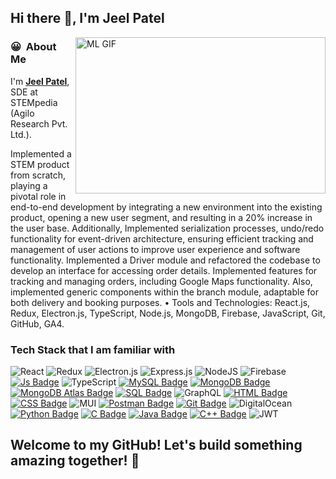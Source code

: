## Hi there 👋, I'm Jeel Patel

<img align="right" alt="ML GIF" height=250 width=400 src="https://user-images.githubusercontent.com/74038190/212749447-bfb7e725-6987-49d9-ae85-2015e3e7cc41.gif"/></img>
### 😀 &nbsp;About Me
I'm **[Jeel Patel](https://github.com/jeelpatel1812)**, SDE at STEMpedia (Agilo Research Pvt. Ltd.). 

Implemented a STEM product from scratch, playing a pivotal role in end-to-end development by integrating a new
environment into the existing product, opening a new user segment, and resulting in a 20% increase in the user base.
Additionally, Implemented serialization processes, undo/redo functionality for event-driven architecture, ensuring efficient tracking and management of user actions to improve user experience and software functionality. Implemented a Driver module and refactored the codebase to develop an interface for accessing order details.
Implemented features for tracking and managing orders, including Google Maps functionality. Also, implemented
generic components within the branch module, adaptable for both delivery and booking purposes.
                • Tools and Technologies: React.js, Redux, Electron.js, TypeScript, Node.js, MongoDB, Firebase, JavaScript, Git, GitHub, GA4.

### Tech Stack that I am familiar with
![React](https://img.shields.io/badge/react-%2320232a.svg?style=for-the-badge&logo=react&logoColor=%2361DAFB)
![Redux](https://img.shields.io/badge/redux-%23593d88.svg?style=for-the-badge&logo=redux&logoColor=white)
![Electron.js](https://img.shields.io/badge/Electron-191970?style=for-the-badge&logo=Electron&logoColor=white)
![Express.js](https://img.shields.io/badge/express.js-%23404d59.svg?style=for-the-badge&logo=express&logoColor=%2361DAFB)
![NodeJS](https://img.shields.io/badge/node.js-6DA55F?style=for-the-badge&logo=node.js&logoColor=white)
![Firebase](https://img.shields.io/badge/firebase-a08021?style=for-the-badge&logo=firebase&logoColor=ffcd34)
[![Js Badge](https://img.shields.io/badge/JavaScript-F7DF1E?style=for-the-badge&logo=javascript&logoColor=black)](https://developer.mozilla.org/en-US/docs/Web/JavaScript) 
![TypeScript](https://img.shields.io/badge/typescript-%23007ACC.svg?style=for-the-badge&logo=typescript&logoColor=white)
[![MySQL Badge](https://img.shields.io/badge/MySQL-4479A1?style=for-the-badge&logo=mysql&logoColor=white)](https://www.mysql.com/)
[![MongoDB Badge](https://img.shields.io/badge/MongoDB-47A248?style=for-the-badge&logo=mongodb&logoColor=white)](https://www.mongodb.com/)
[![MongoDB Atlas Badge](https://img.shields.io/badge/MongoDB%20Atlas-47A248?style=for-the-badge&logo=mongodb&logoColor=white)](https://www.mongodb.com/cloud/atlas)
[![SQL Badge](https://img.shields.io/badge/SQL-336791?style=for-the-badge&logo=postgresql&logoColor=white)](https://www.postgresql.org/)
![GraphQL](https://img.shields.io/badge/-GraphQL-E10098?style=for-the-badge&logo=graphql&logoColor=white)
[![HTML Badge](https://img.shields.io/badge/HTML5-E34F26?style=for-the-badge&logo=html5&logoColor=white)](https://www.w3schools.com/html/) 
[![CSS Badge](https://img.shields.io/badge/CSS-239120?&style=for-the-badge&logo=css3&logoColor=white)](https://www.w3schools.com/css/) 
![MUI](https://img.shields.io/badge/MUI-%230081CB.svg?style=for-the-badge&logo=mui&logoColor=white)
[![Postman Badge](https://img.shields.io/badge/Postman-FF6C37?style=for-the-badge&logo=postman&logoColor=white)](https://www.postman.com/)
[![Git Badge](https://img.shields.io/badge/Git-F05032?style=for-the-badge&logo=git&logoColor=white)](https://git-scm.com/)
![DigitalOcean](https://img.shields.io/badge/DigitalOcean-%230167ff.svg?style=for-the-badge&logo=digitalOcean&logoColor=white)
[![Python Badge](https://img.shields.io/badge/Python-FFD43B?style=for-the-badge&logo=python&logoColor=darkgreen)](https://www.python.org/) 
[![C Badge](https://img.shields.io/badge/c-%2300599C.svg?style=for-the-badge&logo=c&logoColor=white)](https://en.wikipedia.org/wiki/C_(programming_language))
[![Java Badge](https://img.shields.io/badge/Java-ED8B00?style=for-the-badge&logo=java&logoColor=white)](https://www.oracle.com/java/technologies/) 
[![C++ Badge](https://img.shields.io/badge/C++-00599C?style=for-the-badge&logo=c%2B%2B&logoColor=white)](https://isocpp.org/)
![JWT](https://img.shields.io/badge/JWT-black?style=for-the-badge&logo=JSON%20web%20tokens)

## Welcome to my GitHub! Let's build something amazing together! 🚀

